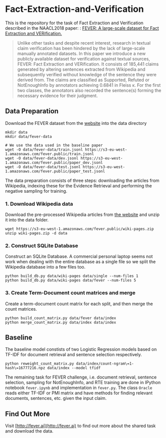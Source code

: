 # Fact-Extraction-and-Verification

This is the repository for the task of Fact Extraction and Verification described in the NAACL2018 paper: : [FEVER: A large-scale dataset for Fact Extraction and VERification.]()

>Unlike other tasks and despite recent interest, research in textual claim verification has been hindered by the lack of large-scale manually annotated datasets. In this paper we introduce a new publicly available dataset for verification against textual sources, FEVER: Fact Extraction and VERification. It consists of 185,441 claims generated by altering sentences extracted from Wikipedia and subsequently verified without knowledge of the sentence they were derived from. The claims are classified as Supported, Refuted or NotEnoughInfo by annotators achieving 0.6841 in Fleiss κ. For the first two classes, the annotators also recorded the sentence(s) forming the necessary evidence for their judgment. 

## Data Preparation

Download the FEVER dataset from the [website](http://fever.ai/data.html) into the data directory

    mkdir data
    mkdir data/fever-data
    
    # We use the data used in the baseline paper
    wget -O data/fever-data/train.jsonl https://s3-eu-west-1.amazonaws.com/fever.public/train.jsonl
    wget -O data/fever-data/dev.jsonl https://s3-eu-west-1.amazonaws.com/fever.public/paper_dev.jsonl
    wget -O data/fever-data/test.jsonl https://s3-eu-west-1.amazonaws.com/fever.public/paper_test.jsonl
    
The data preparation consists of three steps: downloading the articles from Wikipedia, indexing these for the Evidence Retrieval and performing the negative sampling for training.  

### 1. Download Wikipedia data
Download the pre-processed Wikipedia articles from [the website](https://sheffieldnlp.github.io/fever/data.html) and unzip it into the data folder.
    
    wget https://s3-eu-west-1.amazonaws.com/fever.public/wiki-pages.zip
    unzip wiki-pages.zip -d data
 

### 2. Construct SQLite Database
Construct an SQLite Database. A commercial personal laptop seems not work when dealing with the entire database as a single file so we split the Wikipedia database into a few files too. 
    
    python build_db.py data/wiki-pages data/single --num-files 1
    python build_db.py data/wiki-pages data/fever --num-files 5


### 3. Create Term-Document count matrices and merge
Create a term-document count matrix for each split, and then merge the count matrices.
    
    python build_count_matrix.py data/fever data/index
    python merge_count_matrix.py data/index data/index

## Baseline

 The baseline model constists of two Logistic Regression models based on TF-IDF for document retrieval and sentence selection respectively. 
 
    python reweight_count_matrix.py data/index/count-ngram\=1-hash\=16777216.npz data/index --model tfidf

The remaining task for FEVER challenge, i.e. document retrieval, sentence selection, sampling for NotEnoughInfo, and RTE training are done in IPython notebook `fever.ipynb` and implementation in `fever.py`. The class `Oracle` reads either TF-IDF or PMI matrix and have methods for finding relevant documents, sentences, etc. given the input claim.

## Find Out More

 Visit [http://fever.ai](http://fever.ai) to find out more about the shared task and download the data.

